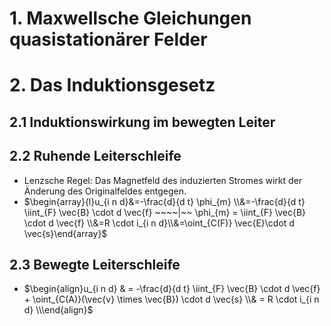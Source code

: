 # 1. Maxwellsche Gleichungen quasistationärer Felder 


# 2. Das Induktionsgesetz 
## 2.1 Induktionswirkung im bewegten Leiter 

## 2.2 Ruhende Leiterschleife 
- Lenzsche Regel: Das Magnetfeld des induzierten Stromes wirkt der Änderung des Originalfeldes entgegen. 
- $\begin{array}{l}u_{i n d}&=-\frac{d}{d t} \phi_{m} \\&=-\frac{d}{d t} \iint_{F} \vec{B} \cdot d \vec{f} ~~~~|~~ \phi_{m} = \iint_{F} \vec{B} \cdot d \vec{f} \\&=R \cdot i_{i n d}\\&=\oint_{C(F)} \vec{E}\cdot d \vec{s}\end{array}$ 

## 2.3 Bewegte Leiterschleife 
- $\begin{align}u_{i n d} & = -\frac{d}{d t} \iint_{F} \vec{B} \cdot d \vec{f} + \oint_{C(A)}(\vec{v} \times \vec{B}) \cdot d \vec{s} \\& = R \cdot i_{i n d} \\\end{align}$ 